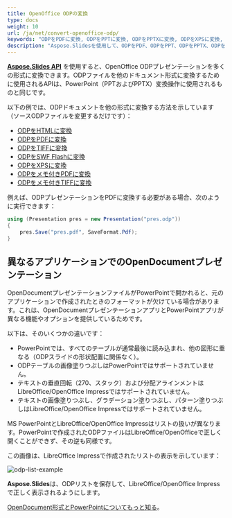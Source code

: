 ```yaml
---
title: OpenOffice ODPの変換
type: docs
weight: 10
url: /ja/net/convert-openoffice-odp/
keywords: "ODPをPDFに変換, ODPをPPTに変換, ODPをPPTXに変換, ODPをXPSに変換, ODPをHTMLに変換, ODPをTIFFに変換"
description: "Aspose.Slidesを使用して、ODPをPDF、ODPをPPT、ODPをPPTX、ODPをHTMLおよびその他の形式に変換します。"
---
```


[**Aspose.Slides API**](https://products.aspose.com/slides/net/) を使用すると、OpenOffice ODPプレゼンテーションを多くの形式に変換できます。ODPファイルを他のドキュメント形式に変換するために使用されるAPIは、PowerPoint（PPTおよびPPTX）変換操作に使用されるものと同じです。 

以下の例では、ODPドキュメントを他の形式に変換する方法を示しています（ソースODPファイルを変更するだけです）：

- [ODPをHTMLに変換](/slides/ja/net/convert-powerpoint-ppt-and-pptx-to-html/)
- [ODPをPDFに変換](/slides/ja/net/convert-powerpoint-ppt-and-pptx-to-pdf/)
- [ODPをTIFFに変換](/slides/ja/net/convert-powerpoint-to-tiff/)
- [ODPをSWF Flashに変換](/slides/ja/net/convert-powerpoint-ppt-and-pptx-to-swf-flash/)
- [ODPをXPSに変換](/slides/ja/net/convert-powerpoint-ppt-and-pptx-to-microsoft-xps-document/)
- [ODPをメモ付きPDFに変換](/slides/ja/net/convert-powerpoint-ppt-and-pptx-to-pdf-with-notes/)
- [ODPをメモ付きTIFFに変換](/slides/ja/net/convert-powerpoint-ppt-and-pptx-to-tiff-with-notes/)

例えば、ODPプレゼンテーションをPDFに変換する必要がある場合、次のように実行できます：

```csharp
using (Presentation pres = new Presentation("pres.odp"))
{
    pres.Save("pres.pdf", SaveFormat.Pdf);
}
```



## 異なるアプリケーションでのOpenDocumentプレゼンテーション

OpenDocumentプレゼンテーションファイルがPowerPointで開かれると、元のアプリケーションで作成されたときのフォーマットが欠けている場合があります。これは、OpenDocumentプレゼンテーションアプリとPowerPointアプリが異なる機能やオプションを提供しているためです。

以下は、そのいくつかの違いです：
- PowerPointでは、すべてのテーブルが通常最後に読み込まれ、他の図形に重なる（ODPスライドの形状配置に関係なく）。
- ODPテーブルの画像塗りつぶしはPowerPointではサポートされていません。 
- テキストの垂直回転（270、スタック）および分配アラインメントはLibreOffice/OpenOffice Impressではサポートされていません。
- テキストの画像塗りつぶし、グラデーション塗りつぶし、パターン塗りつぶしはLibreOffice/OpenOffice Impressではサポートされていません。

MS PowerPointとLibreOffice/OpenOffice Impressはリストの扱いが異なります。PowerPointで作成されたODPファイルはLibreOffice/OpenOfficeで正しく開くことができず、その逆も同様です。

この画像は、LibreOffice Impressで作成されたリストの表示を示しています：

![odp-list-example](odp-list-example.png)



**Aspose.Slides**は、ODPリストを保存して、LibreOffice/OpenOffice Impressで正しく表示されるようにします。

[OpenDocument形式とPowerPointについてもっと知る](https://support.microsoft.com/en-gb/office/use-powerpoint-to-save-or-open-a-presentation-in-the-opendocument-presentation-odp-format-94805e84-1b09-4c98-a8b5-0da2a52242a0/)。